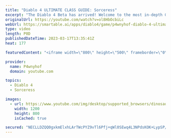 ```yaml
---
title: "Diablo 4 ULTIMATE CLASS GUIDE: Sorceress"
excerpt: "The Diablo 4 Beta has arrived! Welcome to the most in-depth Guides for all the Classes! This time focussing Live on the Sorceress ..."
originalUrl: https://youtube.com/watch?v=ol8HbOcbiLc
webUrl: https://smartable.ai/apps/diablo4/game/p4wnyhof-diablo-4-ultimate-class-guide-sorceress/
type: video
length: P0D
publishedDateTime: 2023-03-17T13:35:41Z
heat: 177

featuredContent: "<iframe width=\"800\" height=\"500\" frameborder=\"0\" src=\"https://www.youtube.com/embed/ol8HbOcbiLc\" allow=\"accelerometer; autoplay; encrypted-media; gyroscope; picture-in-picture\" allowfullscreen></iframe>"

provider:
  name: P4wnyhof
  domain: youtube.com

topics:
  - Diablo 4
  - Sorceress

images:
  - url: https://www.youtube.com/img/desktop/supported_browsers/dinosaur.png
    width: 1200
    height: 800
    isCached: true

secured: "NECLLDZQQ0gxkmElxhLArTWcPYZ9vTl6Pfj+qWl0SEwq4L3NPdsKOK+LypSP/BkkuYjEzvXUGF5eGs7e4QoTafisP/VVQF+bMja3aKpf/TAo6mvRYL72M1UVVb5oeVGw9Gh/nO50PoV0pC3Phjbj9AX6NIVzhxQff/5GM/PIJZWn9WKJQOVfd/ERwoeldz3WFpsoEeVBkvO90pjO0ejB3YoNZ0ebPV6ykdE6R9cKoQRzX++fexQVFWx3CIZHEOPh8jw7R4Amw9GpW58gyuOo5YKoTGAYyw3k0qN8RMEJqumVcxJGsoX5qImlUd8yH4Uccy7eHbCMR++f19bVViV9YWgt2rhypKByEJGGZAUsoQcrT9GIiOpfgoesdoOAJgJpR0sBLUSTHkEr3hbaDztPww==;DcvjHQIYIAaR9jVOGjIhdg=="
---
```


